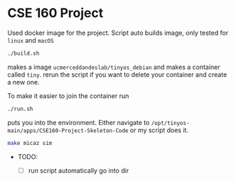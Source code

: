 # CSE 160 Project

Used docker image for the project.
Script auto builds image, only tested for ```linux``` and ```macOS```
```sh
./build.sh

```
makes a image ```ucmerceddandeslab/tinyos_debian``` and makes a container called
```tiny```. rerun the script if you want to delete your container and create a new one.

To make it easier to join the container run
```sh
./run.sh
```
puts you into the environment.
Either navigate to ```/opt/tinyos-main/apps/CSE160-Project-Skeleton-Code``` or my script does it.


```sh
make micaz sim
```
- TODO:
    -[ ] run script automatically go into dir

